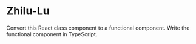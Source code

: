 # Zhilu-Lu
Convert this React class component to a functional component.
Write the functional component in TypeScript.
